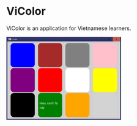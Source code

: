 # ViColor

ViColor is an application for Vietnamese learners.

<img src="screenshot.png" title="ViColor" width=300 />
